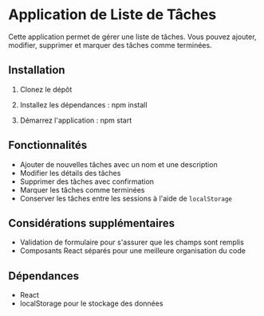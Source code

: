 # Application de Liste de Tâches

Cette application permet de gérer une liste de tâches. Vous pouvez ajouter, modifier, supprimer et marquer des tâches comme terminées.

## Installation

1. Clonez le dépôt
2. Installez les dépendances :
npm install


3. Démarrez l'application :
npm start
## Fonctionnalités

- Ajouter de nouvelles tâches avec un nom et une description
- Modifier les détails des tâches
- Supprimer des tâches avec confirmation
- Marquer les tâches comme terminées
- Conserver les tâches entre les sessions à l'aide de `localStorage`

## Considérations supplémentaires

- Validation de formulaire pour s'assurer que les champs sont remplis
- Composants React séparés pour une meilleure organisation du code

## Dépendances

- React
- localStorage pour le stockage des données
